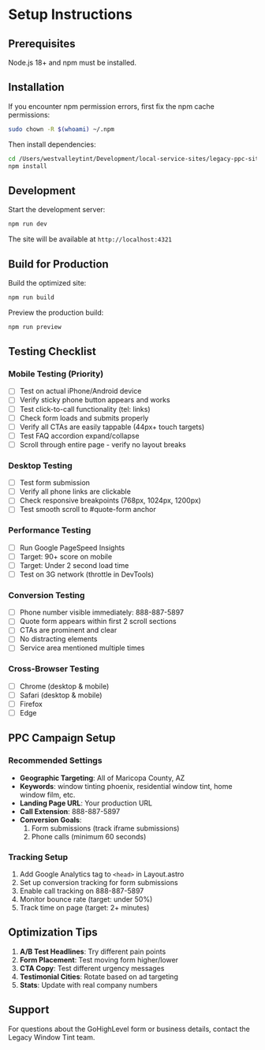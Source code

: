 # Setup Instructions

## Prerequisites

Node.js 18+ and npm must be installed.

## Installation

If you encounter npm permission errors, first fix the npm cache permissions:

```bash
sudo chown -R $(whoami) ~/.npm
```

Then install dependencies:

```bash
cd /Users/westvalleytint/Development/local-service-sites/legacy-ppc-site
npm install
```

## Development

Start the development server:

```bash
npm run dev
```

The site will be available at `http://localhost:4321`

## Build for Production

Build the optimized site:

```bash
npm run build
```

Preview the production build:

```bash
npm run preview
```

## Testing Checklist

### Mobile Testing (Priority)
- [ ] Test on actual iPhone/Android device
- [ ] Verify sticky phone button appears and works
- [ ] Test click-to-call functionality (tel: links)
- [ ] Check form loads and submits properly
- [ ] Verify all CTAs are easily tappable (44px+ touch targets)
- [ ] Test FAQ accordion expand/collapse
- [ ] Scroll through entire page - verify no layout breaks

### Desktop Testing
- [ ] Test form submission
- [ ] Verify all phone links are clickable
- [ ] Check responsive breakpoints (768px, 1024px, 1200px)
- [ ] Test smooth scroll to #quote-form anchor

### Performance Testing
- [ ] Run Google PageSpeed Insights
- [ ] Target: 90+ score on mobile
- [ ] Target: Under 2 second load time
- [ ] Test on 3G network (throttle in DevTools)

### Conversion Testing
- [ ] Phone number visible immediately: 888-887-5897
- [ ] Quote form appears within first 2 scroll sections
- [ ] CTAs are prominent and clear
- [ ] No distracting elements
- [ ] Service area mentioned multiple times

### Cross-Browser Testing
- [ ] Chrome (desktop & mobile)
- [ ] Safari (desktop & mobile)
- [ ] Firefox
- [ ] Edge

## PPC Campaign Setup

### Recommended Settings
- **Geographic Targeting**: All of Maricopa County, AZ
- **Keywords**: window tinting phoenix, residential window tint, home window film, etc.
- **Landing Page URL**: Your production URL
- **Call Extension**: 888-887-5897
- **Conversion Goals**:
  1. Form submissions (track iframe submissions)
  2. Phone calls (minimum 60 seconds)

### Tracking Setup
1. Add Google Analytics tag to `<head>` in Layout.astro
2. Set up conversion tracking for form submissions
3. Enable call tracking on 888-887-5897
4. Monitor bounce rate (target: under 50%)
5. Track time on page (target: 2+ minutes)

## Optimization Tips

1. **A/B Test Headlines**: Try different pain points
2. **Form Placement**: Test moving form higher/lower
3. **CTA Copy**: Test different urgency messages
4. **Testimonial Cities**: Rotate based on ad targeting
5. **Stats**: Update with real company numbers

## Support

For questions about the GoHighLevel form or business details, contact the Legacy Window Tint team.
